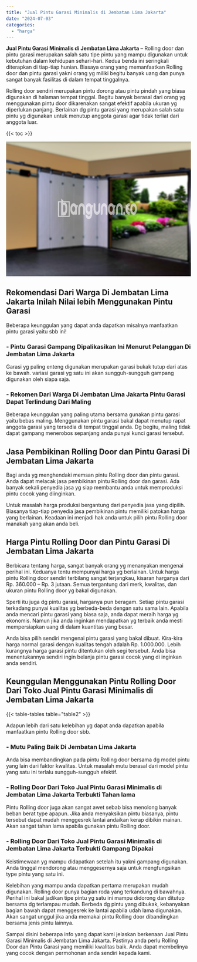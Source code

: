 ```yaml
---
title: "Jual Pintu Garasi Minimalis di Jembatan Lima Jakarta"
date: "2024-07-03"
categories: 
  - "harga"
---
```


**Jual Pintu Garasi Minimalis di Jembatan Lima Jakarta** – Rolling door dan pintu garasi merupakan salah satu tipe pintu yang mampu digunakan untuk kebutuhan dalam kehidupan sehari-hari. Kedua benda ini seringkali diterapkan di tiap-tiap hunian. Biasaya orang yang memanfaatkan Rolling door dan pintu garasi yakni orang yg miliki begitu banyak uang dan punya sangat banyak fasilitas di dalam tempat tinggalnya.

Rolling door sendiri merupakan pintu dorong atau pintu pindah yang biasa digunakan di halaman tempat tinggal. Begitu banyak berasal dari orang yg menggunakan pintu door dikarenakan sangat efektif apabila ukuran yg diperlukan panjang. Berlainan dg pintu garasi yang merupakan salah satu pintu yg digunakan untuk menutup anggota garasi agar tidak terliat dari anggota luar.

{{< toc >}}

![Jual Pintu Garasi Minimalis di Jembatan Lima Jakarta](/images/pintu-garasi-37.png)

## Rekomendasi Dari Warga Di Jembatan Lima Jakarta Inilah Nilai lebih Menggunakan Pintu Garasi

Beberapa keunggulan yang dapat anda dapatkan misalnya manfaatkan pintu garasi yaitu sbb ini!

### \- Pintu Garasi Gampang Dipalikasikan Ini Menurut Pelanggan Di Jembatan Lima Jakarta

Garasi yg paling enteng digunakan merupakan garasi bukak tutup dari atas ke bawah. variasi garasi yg satu ini akan sungguh-sungguh gampang digunakan oleh siapa saja.

### \- Rekomen Dari Warga Di Jembatan Lima Jakarta Pintu Garasi Dapat Terlindung Dari Maling

Beberapa keunggulan yang paling utama bersama gunakan pintu garasi yaitu bebas maling. Menggunakan pintu garasi bakal dapat menutup rapat anggota garasi yang tersedia di tempat tinggal anda. Dg begitu, maling tidak dapat gampang menerobos sepanjang anda punyai kunci garasi tersebut.

## Jasa Pembikinan Rolling Door dan Pintu Garasi Di Jembatan Lima Jakarta

Bagi anda yg menghendaki memsan pintu Rolling door dan pintu garasi. Anda dapat melacak jasa pembikinan pintu Rolling door dan garasi. Ada banyak sekali penyedia jasa yg siap membantu anda untuk memproduksi pintu cocok yang diinginkan.

Untuk masalah harga produksi bergantung dari penyedia jasa yang dipilih. Biasanya tiap-tiap penyedia jasa pembikinan pintu memiliki patokan harga yang berlainan. Keadaan ini menjadi hak anda untuk pilih pintu Rolling door manakah yang akan anda beli.

## Harga Pintu Rolling Door dan Pintu Garasi Di Jembatan Lima Jakarta

Berbicara tentang harga, sangat banyak orang yg menanyakan mengenai perihal ini. Keduanya tentu mempunyai harga yg berlainan. Untuk harga pintu Rolling door sendiri terbilang sangat terjangkau, kisaran harganya dari Rp. 360.000 – Rp. 3 jutaan. Semua tergantung dari merk, kwalitas, dan ukuran pintu Rolling door yg bakal digunakan.

Sperti itu juga dg pintu garasi, harganya pun beragam. Setiap pintu garasi terkadang punyai kualitas yg berbeda-beda dengan satu sama lain. Apabila anda mencari pintu garasi yang biasa saja, anda dapat meraih harga yg ekonomis. Namun jika anda inginkan mendapatkan yg terbaik anda mesti mempersiapkan uang di dalam kuantitas yang besar.

Anda bisa pilih sendiri mengenai pintu garasi yang bakal dibuat. Kira-kira harga normal garasi dengan kualitas tengah adalah Rp. 1.000.000. Lebih kurangnya harga garasi pintu ditentukan oleh segi tersebut. Anda bisa menentukannya sendiri ingin belanja pintu garasi cocok yang di inginkan anda sendiri.

## Keunggulan Menggunakan Pintu Rolling Door Dari Toko Jual Pintu Garasi Minimalis di Jembatan Lima Jakarta

{{< table-tables table="table2" >}}

Adapun lebih dari satu kelebihan yg dapat anda dapatkan apabila manfaatkan pintu Rolling door sbb.

### \- Mutu Paling Baik Di Jembatan Lima Jakarta

Anda bisa membandingkan pada pintu Rolling door bersama dg model pintu yang lain dari faktor kwalitas. Untuk masalah mutu berasal dari model pintu yang satu ini terlalu sungguh-sungguh efektif.

### \- Rolling Door Dari Toko Jual Pintu Garasi Minimalis di Jembatan Lima Jakarta Terbukti Tahan lama

Pintu Rolling door juga akan sangat awet sebab bisa menolong banyak beban berat type apapun. Jika anda menyaksikan pintu biasanya, pintu tersebut dapat mudah menggesrek lantai andaikan kerap dibikin mainan. Akan sangat tahan lama apabila gunakan pintu Rolling door.

### \- Rolling Door Dari Toko Jual Pintu Garasi Minimalis di Jembatan Lima Jakarta Terbukti Gampang Dipakai

Keistimewaan yg mampu didapatkan setelah itu yakni gampang digunakan. Anda tinggal mendorong atau menggesernya saja untuk mengfungsikan type pintu yang satu ini.

Kelebihan yang mampu anda dapatkan pertama merupakan mudah digunakan. Rolling door punya bagian roda yang terkandung di bawahnya. Perihal ini bakal jadikan tipe pintu yg satu ini mampu didorong dan ditutup bersama dg terlampau mudah. Berbeda dg pintu yang dibukak, kebanyakan bagian bawah dapat menggesrek ke lantai apabila udah lama digunakan. Akan sangat unggul jika anda memakai pintu Rolling door dibandingkan bersama jenis pintu lainnya.

Sampai disini beberapa info yang dapat kami jelaskan berkenaan Jual Pintu Garasi Minimalis di Jembatan Lima Jakarta. Pastinya anda perlu Rolling Door dan Pintu Garasi yang memiliki kwalitas baik. Anda dapat membelinya yang cocok dengan permohonan anda sendiri kepada kami.
